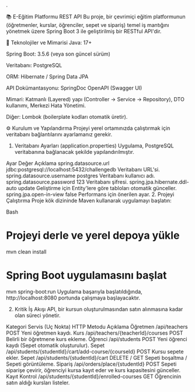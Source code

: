 .

📚 E-Eğitim Platformu REST API
Bu proje, bir çevrimiçi eğitim platformunun (öğretmenler, kurslar, öğrenciler, sepet ve sipariş) temel iş mantığını yönetmek üzere Spring Boot 3 ile geliştirilmiş bir RESTful API'dir.

🚀 Teknolojiler ve Mimarisi
Java: 17+

Spring Boot: 3.5.6 (veya son güncel sürüm)

Veritabanı: PostgreSQL

ORM: Hibernate / Spring Data JPA

API Dokümantasyonu: SpringDoc OpenAPI (Swagger UI)

Mimari: Katmanlı (Layered) yapı (Controller -> Service -> Repository), DTO kullanımı, Merkezi Hata Yönetimi.

Diğer: Lombok (boilerplate kodları otomatik üretir).

⚙️ Kurulum ve Yapılandırma
Projeyi yerel ortamınızda çalıştırmak için veritabanı bağlantılarını ayarlamanız gerekir.

1. Veritabanı Ayarları (application.properties)
Uygulama, PostgreSQL veritabanına bağlanacak şekilde yapılandırılmıştır.

Ayar	Değer	Açıklama
spring.datasource.url	jdbc:postgresql://localhost:5432/challengedb	Veritabanı URL'si.
spring.datasource.username	postgres	Veritabanı kullanıcı adı.
spring.datasource.password	123	Veritabanı şifresi.
spring.jpa.hibernate.ddl-auto	update	Geliştirme için Entity'lere göre tabloları otomatik günceller.
spring.jpa.open-in-view	false	Performans için önerilen ayar.
2. Projeyi Çalıştırma
Proje kök dizininde Maven kullanarak uygulamayı başlatın:

Bash

# Projeyi derle ve yerel depoya yükle
mvn clean install

# Spring Boot uygulamasını başlat
mvn spring-boot:run
Uygulama başarıyla başlatıldığında, http://localhost:8080 portunda çalışmaya başlayacaktır.



2. Kritik İş Akışı
API, bir kursun oluşturulmasından satın alınmasına kadar olan süreci yönetir.

Kategori	Servis (Uç Nokta)	HTTP Metodu	Açıklama
Öğretmen	/api/teachers	POST	Yeni öğretmen kaydı.
Kurs	/api/teachers/{teacherId}/courses	POST	Belirli bir öğretmene kurs ekleme.
Öğrenci	/api/students	POST	Yeni öğrenci kaydı (Sepet otomatik oluşturulur).
Sepet	/api/students/{studentId}/cart/add-course/{courseId}	POST	Kursu sepete ekler.
Sepet	/api/students/{studentId}/cart	DELETE / GET	Sepeti boşaltma / Sepeti görüntüleme.
Sipariş	/api/orders/place/{studentId}	POST	Sepeti siparişe çevirir, öğrenciyi kursa kayıt eder ve kurs kapasitesini günceller.
Kayıt Kontrol	/api/students/{studentId}/enrolled-courses	GET	Öğrencinin satın aldığı kursları listeler.

